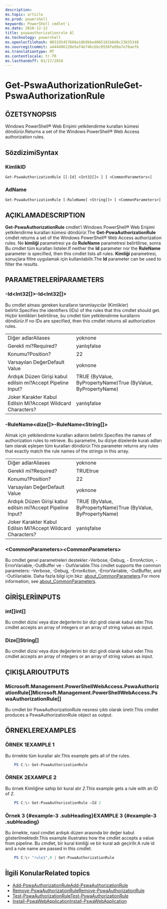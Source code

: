 ```yaml
---
description: 
ms.topic: article
ms.prod: powershell
keywords: PowerShell cmdlet'i
ms.date: 2016-12-12
title: pswaauthorizationrule Al
ms.technology: powershell
ms.openlocfilehash: 003195457660a18b9bbed065181b6d8c23835348
ms.sourcegitcommit: a444406120e5af4e746cbbc0558fe89a7e78aef6
ms.translationtype: MT
ms.contentlocale: tr-TR
ms.lasthandoff: 01/17/2018
---
```

# <a name="get-pswaauthorizationrule"></a><span data-ttu-id="ff5a6-103">Get-PswaAuthorizationRule</span><span class="sxs-lookup"><span data-stu-id="ff5a6-103">Get-PswaAuthorizationRule</span></span>

## <a name="synopsis"></a><span data-ttu-id="ff5a6-104">ÖZET</span><span class="sxs-lookup"><span data-stu-id="ff5a6-104">SYNOPSIS</span></span>

<span data-ttu-id="ff5a6-105">Windows PowerShell® Web Erişimi yetkilendirme kuralları kümesi döndürür.</span><span class="sxs-lookup"><span data-stu-id="ff5a6-105">Returns a set of the Windows PowerShell® Web Access authorization rules.</span></span>

## <a name="syntax"></a><span data-ttu-id="ff5a6-106">Sözdizimi</span><span class="sxs-lookup"><span data-stu-id="ff5a6-106">Syntax</span></span>

### <a name="id"></a><span data-ttu-id="ff5a6-107">Kimlik</span><span class="sxs-lookup"><span data-stu-id="ff5a6-107">ID</span></span>
```
Get-PswaAuthorizationRule [[-Id] <Int32[]> ] [ <CommonParameters>]
```

### <a name="name"></a><span data-ttu-id="ff5a6-108">Ad</span><span class="sxs-lookup"><span data-stu-id="ff5a6-108">Name</span></span>
```
Get-PswaAuthorizationRule [-RuleName] <String[]> [ <CommonParameters>]
```

## <a name="description"></a><span data-ttu-id="ff5a6-109">AÇIKLAMA</span><span class="sxs-lookup"><span data-stu-id="ff5a6-109">DESCRIPTION</span></span>

<span data-ttu-id="ff5a6-110">**Get-PswaAuthorizationRule** cmdlet'i Windows PowerShell® Web Erişimi yetkilendirme kuralları kümesi döndürür.</span><span class="sxs-lookup"><span data-stu-id="ff5a6-110">The **Get-PswaAuthorizationRule** cmdlet returns a set of the Windows PowerShell® Web Access authorization rules.</span></span>
<span data-ttu-id="ff5a6-111">Ne **kimliği** parametresi ya da **RuleName** parametresi belirtilirse, sonra Bu cmdlet tüm kuralları listeler.</span><span class="sxs-lookup"><span data-stu-id="ff5a6-111">If neither the **Id** parameter nor the **RuleName** parameter is specified, then this cmdlet lists all rules.</span></span> <span data-ttu-id="ff5a6-112">**Kimliği** parametresi, sonuçlara filtre uygulamak için kullanılabilir.</span><span class="sxs-lookup"><span data-stu-id="ff5a6-112">The **Id** parameter can be used to filter the results.</span></span>

## <a name="parameters"></a><span data-ttu-id="ff5a6-113">PARAMETRELERİ</span><span class="sxs-lookup"><span data-stu-id="ff5a6-113">PARAMETERS</span></span>

### <a name="-idltint32gt"></a><span data-ttu-id="ff5a6-114">-Id&lt;Int32\[\]&gt;</span><span class="sxs-lookup"><span data-stu-id="ff5a6-114">-Id&lt;Int32\[\]&gt;</span></span>

<span data-ttu-id="ff5a6-115">Bu cmdlet alması gereken kuralların tanımlayıcılar (Kimlikler) belirtir.</span><span class="sxs-lookup"><span data-stu-id="ff5a6-115">Specifies the identifiers (IDs) of the rules that this cmdlet should get.</span></span> <span data-ttu-id="ff5a6-116">Hiçbir kimlikleri belirtilirse, bu cmdlet tüm yetkilendirme kurallarını döndürür.</span><span class="sxs-lookup"><span data-stu-id="ff5a6-116">If no IDs are specified, then this cmdlet returns all authorization rules.</span></span>

|||  
|-|-|
| <span data-ttu-id="ff5a6-117">Diğer adlar</span><span class="sxs-lookup"><span data-stu-id="ff5a6-117">Aliases</span></span>                              | <span data-ttu-id="ff5a6-118">yok</span><span class="sxs-lookup"><span data-stu-id="ff5a6-118">none</span></span>                                 |
| <span data-ttu-id="ff5a6-119">Gerekli mi?</span><span class="sxs-lookup"><span data-stu-id="ff5a6-119">Required?</span></span>                            | <span data-ttu-id="ff5a6-120">yanlış</span><span class="sxs-lookup"><span data-stu-id="ff5a6-120">false</span></span>                                |
| <span data-ttu-id="ff5a6-121">Konumu?</span><span class="sxs-lookup"><span data-stu-id="ff5a6-121">Position?</span></span>                            | <span data-ttu-id="ff5a6-122">2</span><span class="sxs-lookup"><span data-stu-id="ff5a6-122">2</span></span>                                    |
| <span data-ttu-id="ff5a6-123">Varsayılan Değer</span><span class="sxs-lookup"><span data-stu-id="ff5a6-123">Default Value</span></span>                        | <span data-ttu-id="ff5a6-124">yok</span><span class="sxs-lookup"><span data-stu-id="ff5a6-124">none</span></span>                                 |
| <span data-ttu-id="ff5a6-125">Ardışık Düzen Girişi kabul edilsin mi?</span><span class="sxs-lookup"><span data-stu-id="ff5a6-125">Accept Pipeline Input?</span></span>               | <span data-ttu-id="ff5a6-126">TRUE (ByValue, ByPropertyName)</span><span class="sxs-lookup"><span data-stu-id="ff5a6-126">True (ByValue, ByPropertyName)</span></span>       |
| <span data-ttu-id="ff5a6-127">Joker Karakter Kabul Edilsin Mi?</span><span class="sxs-lookup"><span data-stu-id="ff5a6-127">Accept Wildcard Characters?</span></span>          | <span data-ttu-id="ff5a6-128">yanlış</span><span class="sxs-lookup"><span data-stu-id="ff5a6-128">false</span></span>                                |

### <a name="-rulenameltstringgt"></a><span data-ttu-id="ff5a6-129">-RuleName&lt;dize\[\]&gt;</span><span class="sxs-lookup"><span data-stu-id="ff5a6-129">-RuleName&lt;String\[\]&gt;</span></span>

<span data-ttu-id="ff5a6-130">Almak için yetkilendirme kuralları adlarını belirtir.</span><span class="sxs-lookup"><span data-stu-id="ff5a6-130">Specifies the names of authorization rules to retrieve.</span></span> <span data-ttu-id="ff5a6-131">Bu parametre, bu diziye dizelerde kuralı adları tam olarak eşleşen tüm kuralları döndürür.</span><span class="sxs-lookup"><span data-stu-id="ff5a6-131">This parameter returns any rules that exactly match the rule names of the strings in this array.</span></span>

|||  
|-|-|
| <span data-ttu-id="ff5a6-132">Diğer adlar</span><span class="sxs-lookup"><span data-stu-id="ff5a6-132">Aliases</span></span>                              | <span data-ttu-id="ff5a6-133">yok</span><span class="sxs-lookup"><span data-stu-id="ff5a6-133">none</span></span>                                 |
| <span data-ttu-id="ff5a6-134">Gerekli mi?</span><span class="sxs-lookup"><span data-stu-id="ff5a6-134">Required?</span></span>                            | <span data-ttu-id="ff5a6-135">TRUE</span><span class="sxs-lookup"><span data-stu-id="ff5a6-135">true</span></span>                                 |
| <span data-ttu-id="ff5a6-136">Konumu?</span><span class="sxs-lookup"><span data-stu-id="ff5a6-136">Position?</span></span>                            | <span data-ttu-id="ff5a6-137">2</span><span class="sxs-lookup"><span data-stu-id="ff5a6-137">2</span></span>                                    |
| <span data-ttu-id="ff5a6-138">Varsayılan Değer</span><span class="sxs-lookup"><span data-stu-id="ff5a6-138">Default Value</span></span>                        | <span data-ttu-id="ff5a6-139">yok</span><span class="sxs-lookup"><span data-stu-id="ff5a6-139">none</span></span>                                 |
| <span data-ttu-id="ff5a6-140">Ardışık Düzen Girişi kabul edilsin mi?</span><span class="sxs-lookup"><span data-stu-id="ff5a6-140">Accept Pipeline Input?</span></span>               | <span data-ttu-id="ff5a6-141">TRUE (ByValue, ByPropertyName)</span><span class="sxs-lookup"><span data-stu-id="ff5a6-141">True (ByValue, ByPropertyName)</span></span>       |
| <span data-ttu-id="ff5a6-142">Joker Karakter Kabul Edilsin Mi?</span><span class="sxs-lookup"><span data-stu-id="ff5a6-142">Accept Wildcard Characters?</span></span>          | <span data-ttu-id="ff5a6-143">yanlış</span><span class="sxs-lookup"><span data-stu-id="ff5a6-143">false</span></span>                                |

### <a name="ltcommonparametersgt"></a><span data-ttu-id="ff5a6-144">&lt;CommonParameters&gt;</span><span class="sxs-lookup"><span data-stu-id="ff5a6-144">&lt;CommonParameters&gt;</span></span>

<span data-ttu-id="ff5a6-145">Bu cmdlet genel parametreleri destekler:-Verbose,-Debug, - ErrorAction, - ErrorVariable,-OutBuffer ve - OutVariable.</span><span class="sxs-lookup"><span data-stu-id="ff5a6-145">This cmdlet supports the common parameters: -Verbose, -Debug, -ErrorAction, -ErrorVariable, -OutBuffer, and -OutVariable.</span></span>
<span data-ttu-id="ff5a6-146">Daha fazla bilgi için bkz: [about_CommonParameters](http://go.microsoft.com/fwlink/p/?LinkID=113216).</span><span class="sxs-lookup"><span data-stu-id="ff5a6-146">For more information, see [about_CommonParameters](http://go.microsoft.com/fwlink/p/?LinkID=113216).</span></span>

## <a name="inputs"></a><span data-ttu-id="ff5a6-147">GİRİŞLERİ</span><span class="sxs-lookup"><span data-stu-id="ff5a6-147">INPUTS</span></span>

### <a name="int"></a><span data-ttu-id="ff5a6-148">int\[\]</span><span class="sxs-lookup"><span data-stu-id="ff5a6-148">int\[\]</span></span>

<span data-ttu-id="ff5a6-149">Bu cmdlet dizisi veya dize değerlerini bir dizi girdi olarak kabul eder.</span><span class="sxs-lookup"><span data-stu-id="ff5a6-149">This cmdlet accepts an array of integers or an array of string values as input.</span></span>

### <a name="string"></a><span data-ttu-id="ff5a6-150">Dize\[\]</span><span class="sxs-lookup"><span data-stu-id="ff5a6-150">String\[\]</span></span>

<span data-ttu-id="ff5a6-151">Bu cmdlet dizisi veya dize değerlerini bir dizi girdi olarak kabul eder.</span><span class="sxs-lookup"><span data-stu-id="ff5a6-151">This cmdlet accepts an array of integers or an array of string values as input.</span></span>

## <a name="outputs"></a><span data-ttu-id="ff5a6-152">ÇIKIŞLARI</span><span class="sxs-lookup"><span data-stu-id="ff5a6-152">OUTPUTS</span></span>

### <a name="microsoftmanagementpowershellwebaccesspswaauthorizationrule"></a><span data-ttu-id="ff5a6-153">Microsoft.Management.PowerShellWebAccess.PswaAuthorizationRule\[\]</span><span class="sxs-lookup"><span data-stu-id="ff5a6-153">Microsoft.Management.PowerShellWebAccess.PswaAuthorizationRule\[\]</span></span>

<span data-ttu-id="ff5a6-154">Bu cmdlet bir PswaAuthorizationRule nesnesi çıktı olarak üretir.</span><span class="sxs-lookup"><span data-stu-id="ff5a6-154">This cmdlet produces a PswaAuthorizationRule object as output.</span></span>


## <a name="examples"></a><span data-ttu-id="ff5a6-155">ÖRNEKLER</span><span class="sxs-lookup"><span data-stu-id="ff5a6-155">EXAMPLES</span></span>

### <a name="example-1"></a><span data-ttu-id="ff5a6-156">ÖRNEK 1</span><span class="sxs-lookup"><span data-stu-id="ff5a6-156">EXAMPLE 1</span></span>

<span data-ttu-id="ff5a6-157">Bu örnekte tüm kurallar alır.</span><span class="sxs-lookup"><span data-stu-id="ff5a6-157">This example gets all of the rules.</span></span>

```PowerShell
    PS C:\> Get-PswaAuthorizationRule
```

### <a name="example-2"></a><span data-ttu-id="ff5a6-158">ÖRNEK 2</span><span class="sxs-lookup"><span data-stu-id="ff5a6-158">EXAMPLE 2</span></span>

<span data-ttu-id="ff5a6-159">Bu örnek Kimliğine sahip bir kural alır *2*.</span><span class="sxs-lookup"><span data-stu-id="ff5a6-159">This example gets a rule with an ID of *2*.</span></span>

```PowerShell
    PS C:\> Get-PswaAuthorizationRule –Id 2
```

### <a name="example-3-example-3-subheading"></a><span data-ttu-id="ff5a6-160">Örnek 3 {#example-3 .subHeading}</span><span class="sxs-lookup"><span data-stu-id="ff5a6-160">EXAMPLE 3 {#example-3 .subHeading}</span></span>

<span data-ttu-id="ff5a6-161">Bu örnekte, nasıl cmdlet ardışık düzen arasında bir değer kabul gösterilmektedir.</span><span class="sxs-lookup"><span data-stu-id="ff5a6-161">This example illustrates how the cmdlet accepts a value from pipeline.</span></span>
<span data-ttu-id="ff5a6-162">Bu cmdlet, bir kural kimliği ve bir kural adı geçirilir.</span><span class="sxs-lookup"><span data-stu-id="ff5a6-162">A rule id and a rule name are passed in this cmdlet.</span></span>

```PowerShell
    PS C:\> "rule1",0 | Get-PswaAuthorizationRule
```

## <a name="related-topics"></a><span data-ttu-id="ff5a6-163">İlgili Konular</span><span class="sxs-lookup"><span data-stu-id="ff5a6-163">Related topics</span></span>

- [<span data-ttu-id="ff5a6-164">Add-PswaAuthorizationRule</span><span class="sxs-lookup"><span data-stu-id="ff5a6-164">Add-PswaAuthorizationRule</span></span>](add-pswaauthorizationrule.md)
- [<span data-ttu-id="ff5a6-165">Remove-PswaAuthorizationRule</span><span class="sxs-lookup"><span data-stu-id="ff5a6-165">Remove-PswaAuthorizationRule</span></span>](remove-pswaauthorizationrule.md)
- [<span data-ttu-id="ff5a6-166">Test-PswaAuthorizationRule</span><span class="sxs-lookup"><span data-stu-id="ff5a6-166">Test-PswaAuthorizationRule</span></span>](test-pswaauthorizationrule.md)
- [<span data-ttu-id="ff5a6-167">Install-PswaWebApplication</span><span class="sxs-lookup"><span data-stu-id="ff5a6-167">Install-PswaWebApplication</span></span>](install-pswawebapplication.md)
